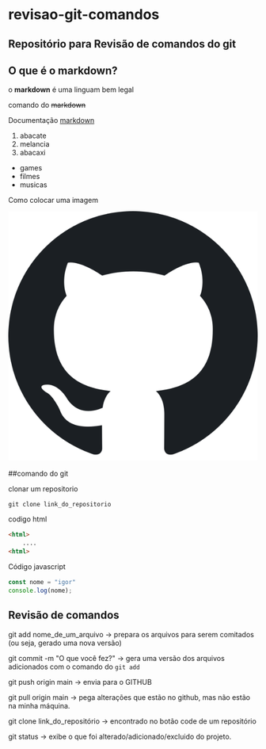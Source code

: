 # revisao-git-comandos
## Repositório para Revisão de comandos do git

## O que é o markdown?

o **markdown** é uma linguam bem legal

comando do ~~markdown~~

Documentação [markdown](https://docs.github.com/pt/get-started/writing-on-github/getting-started-with-writing-and-formatting-on-github/basic-writing-and-formatting-syntax)

1. abacate
2. melancia
3. abacaxi

- games
- filmes 
- musicas

Como colocar uma imagem

![isso é uma imagem](img/Octicons-mark-github.svg.png)

##comando do git

clonar um repositorio

```
git clone link_do_repositorio
```
codigo html
```html
<html>
    ....
<html>
```
Código javascript
```javaScript
const nome = "igor"
console.log(nome);
```

## Revisão de comandos

git add nome_de_um_arquivo -> prepara os arquivos para serem comitados (ou seja, gerado uma nova versão)
 
git commit -m "O que você fez?" -> gera uma versão dos arquivos adicionados com o comando do `git add`
 
git push origin main -> envia para o GITHUB
 
git pull origin main -> pega alterações que estão no github, mas não estão na minha máquina.
 
git clone link_do_repositório -> encontrado no botão code de um repositório
 
git status -> exibe o que foi alterado/adicionado/excluido do projeto.